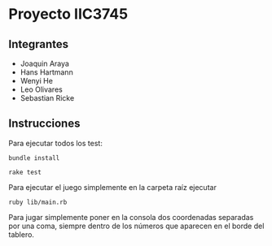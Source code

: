 # Proyecto IIC3745

## Integrantes

* Joaquin Araya
* Hans Hartmann
* Wenyi He
* Leo Olivares
* Sebastian Ricke

## Instrucciones

Para ejecutar todos los test:

`bundle install`

`rake test`

Para ejecutar el juego simplemente en la carpeta raíz ejecutar

`ruby lib/main.rb`

Para jugar simplemente poner en la consola dos coordenadas separadas por una coma, siempre dentro de los números que aparecen en el borde del tablero.

